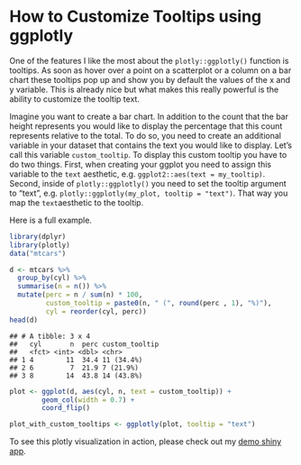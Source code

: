 How to Customize Tooltips using ggplotly
========================================

One of the features I like the most about the `plotly::ggplotly()`
function is tooltips. As soon as hover over a point on a scatterplot or
a column on a bar chart these tooltips pop up and show you by default
the values of the x and y variable. This is already nice but what makes
this really powerful is the ability to customize the tooltip text.

Imagine you want to create a bar chart. In addition to the count that
the bar height represents you would like to display the percentage that
this count represents relative to the total. To do so, you need to
create an additional variable in your dataset that contains the text you
would like to display. Let’s call this variable `custom_tooltip`. To
display this custom tooltip you have to do two things. First, when
creating your ggplot you need to assign this variable to the `text`
aesthetic, e.g. `ggplot2::aes(text = my_tooltip)`. Second, inside of
`plotly::ggplotly()` you need to set the tooltip argument to “text”,
e.g. `plotly::ggplotly(my_plot, tooltip = "text")`. That way you map the
`text`aesthetic to the tooltip.

Here is a full example.

``` r
library(dplyr)
library(plotly)
data("mtcars")

d <- mtcars %>%
  group_by(cyl) %>%
  summarise(n = n()) %>%
  mutate(perc = n / sum(n) * 100,
         custom_tooltip = paste0(n, " (", round(perc , 1), "%)"),
         cyl = reorder(cyl, perc))
head(d)
```

    ## # A tibble: 3 x 4
    ##   cyl       n  perc custom_tooltip
    ##   <fct> <int> <dbl> <chr>         
    ## 1 4        11  34.4 11 (34.4%)    
    ## 2 6         7  21.9 7 (21.9%)     
    ## 3 8        14  43.8 14 (43.8%)

``` r
plot <- ggplot(d, aes(cyl, n, text = custom_tooltip)) +
        geom_col(width = 0.7) +
        coord_flip()

plot_with_custom_tooltips <- ggplotly(plot, tooltip = "text")
```

To see this plotly visualization in action, please check out my [demo
shiny app](https://th-neitmann.shinyapps.io/custom_tooltip_demo/).
